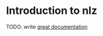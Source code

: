 # Introduction to nlz

TODO: write [great documentation](http://jacobian.org/writing/what-to-write/)
